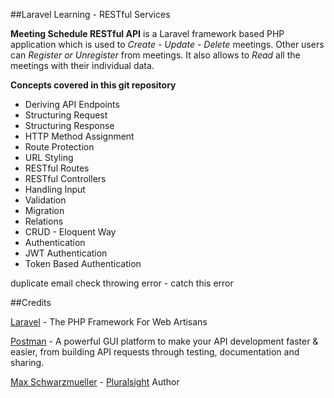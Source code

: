 ##Laravel Learning - RESTful Services

**Meeting Schedule RESTful API** is a Laravel framework based PHP application which is used to *Create - Update - Delete* meetings.
Other users can *Register or Unregister* from meetings. It also allows to *Read* all the meetings with their individual data.

**Concepts covered in this git repository**

* Deriving API Endpoints
* Structuring Request
* Structuring Response
* HTTP Method Assignment
* Route Protection
* URL Styling
* RESTful Routes
* RESTful Controllers
* Handling Input 
* Validation
* Migration
* Relations
* CRUD - Eloquent Way
* Authentication
* JWT Authentication
* Token Based Authentication

duplicate email check throwing error - catch this error

##Credits

[Laravel](https://laravel.com/) - The PHP Framework For Web Artisans

[Postman](https://www.getpostman.com/) - A powerful GUI platform to make your API development faster & easier, from building API requests through testing, documentation and sharing.

[Max Schwarzmueller](https://app.pluralsight.com/profile/author/max-schwarzmueller) - [Pluralsight](https://www.pluralsight.com/) Author